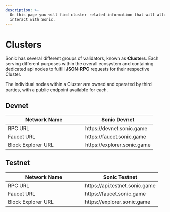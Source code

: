 ```yaml
---
description: >-
  On this page you will find cluster related information that will allow you to
  interact with Sonic.
---
```


# Clusters

Sonic has several different groups of validators, known as **Clusters**. Each serving different purposes within the overall ecosystem and containing dedicated api nodes to fulfill **JSON-RPC** requests for their respective Cluster.

The individual nodes within a Cluster are owned and operated by third parties, with a public endpoint available for each.

## Devnet

<table><thead><tr><th width="228">Network Name</th><th>Sonic Devnet</th></tr></thead><tbody><tr><td>RPC URL</td><td>https://devnet.sonic.game</td></tr><tr><td>Faucet URL</td><td>https://faucet.sonic.game</td></tr><tr><td>Block Explorer URL</td><td>https://explorer.sonic.game</td></tr></tbody></table>

## Testnet

<table><thead><tr><th width="227">Network Name</th><th>Sonic Testnet</th></tr></thead><tbody><tr><td>RPC URL</td><td>https://api.testnet.sonic.game</td></tr><tr><td>Faucet URL</td><td>https://faucet.sonic.game</td></tr><tr><td>Block Explorer URL</td><td>https://explorer.sonic.game</td></tr></tbody></table>
